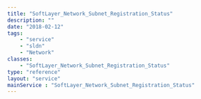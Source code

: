 ```yaml
---
title: "SoftLayer_Network_Subnet_Registration_Status"
description: ""
date: "2018-02-12"
tags:
    - "service"
    - "sldn"
    - "Network"
classes:
    - "SoftLayer_Network_Subnet_Registration_Status"
type: "reference"
layout: "service"
mainService : "SoftLayer_Network_Subnet_Registration_Status"
---
```

